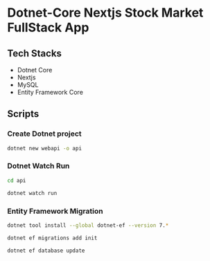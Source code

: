 # Dotnet-Core Nextjs Stock Market FullStack App

## Tech Stacks

- Dotnet Core
- Nextjs
- MySQL
- Entity Framework Core

## Scripts

### Create Dotnet project

```bash
dotnet new webapi -o api
```

### Dotnet Watch Run

```bash
cd api
```

```bash
dotnet watch run
```

### Entity Framework Migration

```bash
dotnet tool install --global dotnet-ef --version 7.*
```

```bash
dotnet ef migrations add init
```

```bash
dotnet ef database update
```